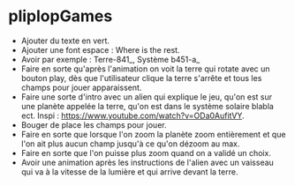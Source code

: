 # pliplopGames

- Ajouter du texte en vert.
- Ajouter une font espace : Where is the rest.
- Avoir par exemple : Terre-841_, Système b451-a_
- Faire en sorte qu'après l'animation on voit la terre qui rotate avec un bouton play, dès que l'utilisateur clique la terre s'arrête et tous les champs pour jouer apparaissent.
- Faire une sorte d'intro avec un alien qui explique le jeu, qu'on est sur une planète appelée la terre, qu'on est dans le système solaire blabla ect. Inspi : https://www.youtube.com/watch?v=ODa0AufitVY.
- Bouger de place les champs pour jouer.
- Faire en sorte que lorsque l'on zoom la planète zoom entièrement et que l'on ait plus aucun champ jusqu'à ce qu'on dézoom au max.
- Faire en sorte que l'on puisse plus zoom quand on a validé un choix.
- Avoir une animation après les instructions de l'alien avec un vaisseau qui va à la vitesse de la lumière et qui arrive devant la terre.
